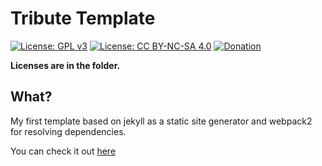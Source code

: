 # Tribute Template
[![License: GPL v3](https://img.shields.io/badge/License-GPL%20v3-blue.svg)](http://www.gnu.org/licenses/gpl-3.0)   [![License: CC BY-NC-SA 4.0](https://img.shields.io/badge/License-CC%20BY--NC--SA%204.0-blue.svg)](http://creativecommons.org/licenses/by-nc-sa/4.0/)   [![Donation](https://img.shields.io/badge/Donate-%3F-lightgrey.svg)](https://www.instamojo.com/@HaoZeke/)

**Licenses are in the folder.**

## What?
My first template based on jekyll as a static site generator and webpack2 for resolving dependencies.

You can check it out [here](haozeke.github.io/Tribute)